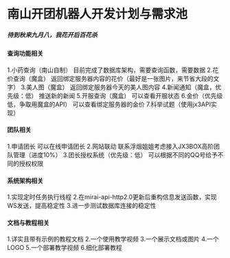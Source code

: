# 南山开团机器人开发计划与需求池
##### 待到秋来九月八，我花开后百花杀

#### 查询功能相关
1.小药查询（南山自制）
目前完成了数据库架构，需要查询函数，需要数据
2.花价查询（魔盒）
返回绑定服务器内容的花价（最好是一张图片，来节省大段的文字）
3.美人图（魔盒）
返回绑定服务器今天的美人图内容
4.新闻通知（魔盒，优先级：低）
推送新的新闻
5.开服查询（魔盒）
可以查看开服状态
6.金价（优先级低，争取用魔盒的API）
可以查看绑定服务器的金价
7.科举试题（使用jx3API实现）

#### 团队相关
1.申请团长
可以在线申请团长
2.网站联动
联系浮烟姐姐考虑接入JX3BOX高阶团队管理（进度10%）
3.团长授权系统（优先级：低）
可以根据不同的QQ号给予不同的授权权限

#### 系统架构相关
1.实现定时任务执行线程
2.在mirai-api-http2.0更新后重构信息发送函数，实现WS发送，提高稳定性
3.进一步测试数据库连接的稳定性

#### 文档与教程相关
1.详实且带有示例的教程文档
2.一个使用教学视频
3.一个展示文档或图片
4.一个LOGO
5.一个部署教学视频
6.细化部署教程
